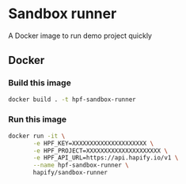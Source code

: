 # Sandbox runner

A Docker image to run demo project quickly

## Docker

### Build this image

```bash
docker build . -t hpf-sandbox-runner
```

### Run this image

```bash
docker run -it \
       -e HPF_KEY=XXXXXXXXXXXXXXXXXXXXX \
       -e HPF_PROJECT=XXXXXXXXXXXXXXXXXXXXX \
       -e HPF_API_URL=https://api.hapify.io/v1 \
       --name hpf-sandbox-runner \
       hapify/sandbox-runner
```
